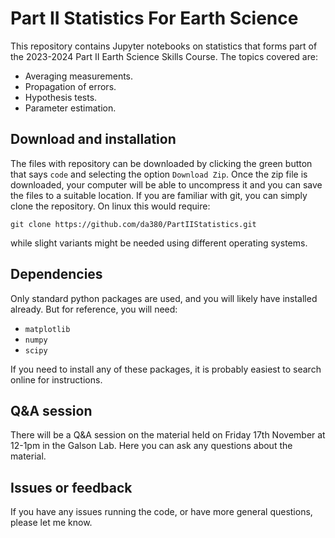 # Part II Statistics For Earth Science

This repository contains Jupyter notebooks on statistics that forms part of the 2023-2024 Part II Earth Science Skills Course. The topics covered are:

- Averaging measurements.
- Propagation of errors.
- Hypothesis tests.
- Parameter estimation. 

## Download and installation

The files with repository can be downloaded by clicking the green button that says `code` and selecting the option `Download Zip`. Once the zip file is downloaded, your computer will be able to uncompress it and you can save the files to a suitable location. If you are familiar with git, you can simply clone the repository. On linux this would require:

`git clone https://github.com/da380/PartIIStatistics.git`

while slight variants might be needed using different operating systems. 

## Dependencies

Only standard python packages are used, and you will likely have installed already. But for reference, you will need:

- `matplotlib`
- `numpy`
- `scipy`

If you need to install any of these packages, it is probably easiest to search online for instructions. 

## Q&A session

There will be a Q&A session on the material held on Friday 17th November at 12-1pm in the Galson Lab. Here you can ask any questions about the material. 

## Issues or feedback

If you have any issues running the code, or have more general questions, please let me know. 
